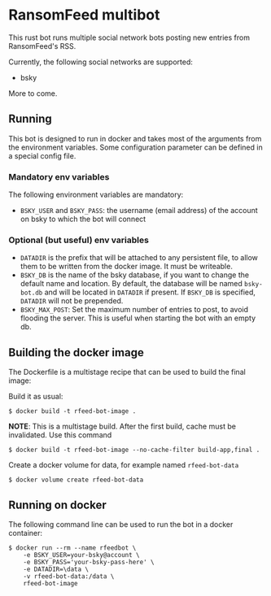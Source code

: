# RansomFeed multibot

This rust bot runs multiple social network bots posting new entries from RansomFeed's RSS.

Currently, the following social networks are supported:

- bsky

More to come.

## Running

This bot is designed to run in docker and takes most of the arguments from the environment variables.
Some configuration parameter can be defined in a special config file.

### Mandatory env variables

The following environment variables are mandatory:

- `BSKY_USER` and `BSKY_PASS`: the username (email address) of the account on bsky to which the bot will connect

### Optional (but useful) env variables

- `DATADIR` is the prefix that will be attached to any persistent file, to allow them to be written from the
docker image. It must be writeable.
- `BSKY_DB` is the name of the bsky database, if you want to change the default name and location. By default,
the database will be named `bsky-bot.db` and will be located in `DATADIR` if present. If `BSKY_DB` is specified,
`DATADIR` will not be prepended.
- `BSKY_MAX_POST`: Set the maximum number of entries to post, to avoid flooding the server. This is useful when
starting the bot with an empty db.

## Building the docker image

The Dockerfile is a multistage recipe that can be used to build the final image:

Build it as usual:

```
$ docker build -t rfeed-bot-image .
```

**NOTE**: This is a multistage build. After the first build, cache must be invalidated.
Use this command

```
$ docker build -t rfeed-bot-image --no-cache-filter build-app,final .
```

Create a docker volume for data, for example named `rfeed-bot-data`

```
$ docker volume create rfeed-bot-data
```

## Running on docker

The following command line can be used to run the bot in a docker container:

```
$ docker run --rm --name rfeedbot \ 
    -e BSKY_USER=your-bsky@account \ 
    -e BSKY_PASS='your-bsky-pass-here' \
    -e DATADIR=\data \
    -v rfeed-bot-data:/data \
    rfeed-bot-image
```


